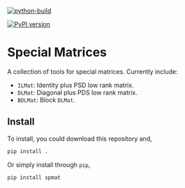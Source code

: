 [![python-build](https://github.com/zhengp0/spmat/workflows/python-build/badge.svg)](https://github.com/zhengp0/spmat/actions)

[![PyPI version](https://badge.fury.io/py/spmat.svg)](https://badge.fury.io/py/spmat)

# Special Matrices

A collection of tools for special matrices.
Currently include:

- `ILMat`: Identity plus PSD low rank matrix.
- `DLMat`: Diagonal plus PDS low rank matrix.
- `BDLMat`: Block `DLMat`.

## Install

To install, you could download this repository and,

```bash
pip install .
```

Or simply install through `pip`,

```bash
pip install spmat
```
